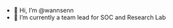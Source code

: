 - 👋 Hi, I’m @wannsenn
- 🌱 I’m currently a team lead for SOC and Research Lab


<!---
wannsenn/wannsenn is a ✨ special ✨ repository because its `README.md` (this file) appears on your GitHub profile.
You can click the Preview link to take a look at your changes.
--->
